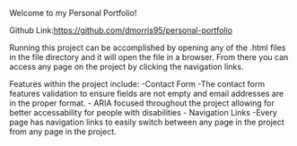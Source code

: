 Welcome to my Personal Portfolio!

Github Link:https://github.com/dmorris95/personal-portfolio

Running this project can be accomplished by opening any of the .html files in the file directory and it will open the file in a browser. From there you can access any page on the project by clicking the navigation links.

Features within the project include:
    -Contact Form
        -The contact form features validation to ensure fields are not empty and email addresses are in the proper format.
    - ARIA focused throughout the project allowing for better accessability for people with disabilities
    - Navigation Links
        -Every page has navigation links to easily switch between any page in the project from any page in the project.